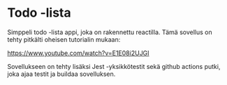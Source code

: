 # Todo -lista

Simppeli todo -lista appi, joka on rakennettu reactilla. 
Tämä sovellus on tehty pitkälti oheisen tutorialin mukaan: 

https://www.youtube.com/watch?v=E1E08i2UJGI

Sovellukseen on tehty lisäksi Jest -yksikkötestit sekä github actions putki, joka ajaa testit ja buildaa sovelluksen.



